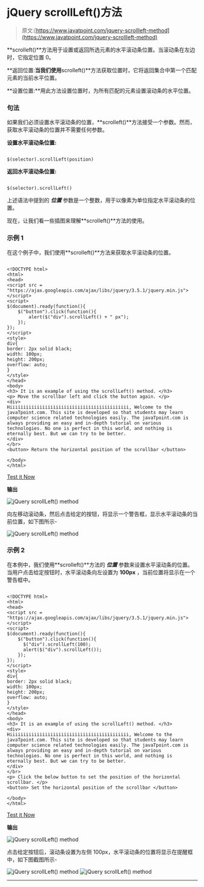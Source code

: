 # jQuery scrollLeft()方法

> 原文:[https://www.javatpoint.com/jquery-scrollleft-method](https://www.javatpoint.com/jquery-scrollleft-method)

**scrolleft()**方法用于设置或返回所选元素的水平滚动条位置。当滚动条在左边时，它指定位置 0。

**返回位置:**当我们使用**scrolleft()**方法获取位置时，它将返回集合中第一个匹配元素的当前水平位置。

**设置位置:**用此方法设置位置时，为所有匹配的元素设置滚动条的水平位置。

### 句法

如果我们必须设置水平滚动条的位置，**scrolleft()**方法接受一个参数。然而，获取水平滚动条的位置并不需要任何参数。

**设置水平滚动条位置:**

```

$(selector).scrollLeft(position)

```

**返回水平滚动条位置:**

```

$(selector).scrollLeft()

```

上述语法中提到的 ***位置*** 参数是一个整数，用于以像素为单位指定水平滚动条的位置。

现在，让我们看一些插图来理解**scrolleft()**方法的使用。

### 示例 1

在这个例子中，我们使用**scrolleft()**方法来获取水平滚动条的位置。

```

<!DOCTYPE html>  
<html>  
<head>  
<script src = "https://ajax.googleapis.com/ajax/libs/jquery/3.5.1/jquery.min.js"> </script>  
<script>  
$(document).ready(function(){  
    $("button").click(function(){  
        alert($("div").scrollLeft() + " px");  
    });  
});  
</script>  
<style>
div{
border: 2px solid black;
width: 100px;
height: 200px;
overflow: auto;
}
</style>
</head>  
<body>  
<h3> It is an example of using the scrollLeft() method. </h3>
<p> Move the scrollbar left and click the button again. </p>  
<div>  
Hiiiiiiiiiiiiiiiiiiiiiiiiiiiiiiiiiiiiiiiiiiii, Welcome to the javaTpoint.com. This site is developed so that students may learn computer science related technologies easily. The javaTpoint.com is always providing an easy and in-depth tutorial on various technologies. No one is perfect in this world, and nothing is eternally best. But we can try to be better.
</div>
</br>  
<button> Return the horizontal position of the scrollbar </button>  

</body>  
</html>

```

[Test it Now](https://www.javatpoint.com/oprweb/test.jsp?filename=jquery-scrollleft-method1)

**输出**

![jQuery scrollLeft() method](img/f6cf9ef7902cbfaa4ba94ddac5540480.png)

向左移动滚动条，然后点击给定的按钮，将显示一个警告框，显示水平滚动条的当前位置，如下图所示-

![jQuery scrollLeft() method](img/040360134daa585d76ebdc61c6afba47.png)

### 示例 2

在本例中，我们使用**scrolleft()**方法的 ***位置*** 参数来设置水平滚动条的位置。当用户点击给定按钮时，水平滚动条向左设置为 **100px** ，当前位置将显示在一个警告框中。

```

<!DOCTYPE html>  
<html>  
<head>  
<script src = "https://ajax.googleapis.com/ajax/libs/jquery/3.5.1/jquery.min.js"> </script>  
<script>  
$(document).ready(function(){  
    $("button").click(function(){  
      $("div").scrollLeft(100);
	  alert($("div").scrollLeft());
    });  
});  
</script>  
<style>
div{
border: 2px solid black;
width: 100px;
height: 200px;
overflow: auto;
}
</style>
</head>  
<body>  
<h3> It is an example of using the scrollLeft() method. </h3>
<div>  
Hiiiiiiiiiiiiiiiiiiiiiiiiiiiiiiiiiiiiiiiiiiii, Welcome to the javaTpoint.com. This site is developed so that students may learn computer science related technologies easily. The javaTpoint.com is always providing an easy and in-depth tutorial on various technologies. No one is perfect in this world, and nothing is eternally best. But we can try to be better.
</div>
</br>  
<p> Click the below button to set the position of the horizontal scrollbar. </p>  
<button> Set the horizontal position of the scrollbar </button>  

</body>  
</html>

```

[Test it Now](https://www.javatpoint.com/oprweb/test.jsp?filename=jquery-scrollleft-method2)

**输出**

![jQuery scrollLeft() method](img/be1484211b77e14c78cbf26191be406e.png)

点击给定按钮后，滚动条设置为左侧 100px，水平滚动条的位置将显示在提醒框中，如下图截图所示-

![jQuery scrollLeft() method](img/379d9e018b214194b37981688c170fc1.png)
![jQuery scrollLeft() method](img/028363466054116ea4c0d48db14bbb9e.png)

* * *